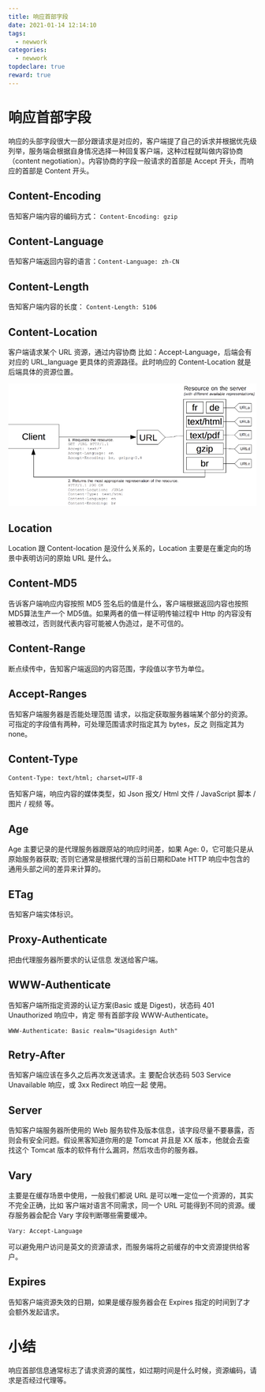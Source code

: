 ```yaml
---
title: 响应首部字段
date: 2021-01-14 12:14:10
tags:
  - newwork
categories:
  - newwork
topdeclare: true
reward: true
---
```

# 响应首部字段

响应的头部字段很大一部分跟请求是对应的，客户端提了自己的诉求并根据优先级列举，服务端会根据自身情况选择一种回复客户端，这种过程就叫做内容协商（content negotiation）。内容协商的字段一般请求的首部是 Accept 开头，而响应的首部是 Content 开头。

## Content-Encoding

告知客户端内容的编码方式： `Content-Encoding: gzip`

## Content-Language

告知客户端返回内容的语言：`Content-Language: zh-CN`

## Content-Length

告知客户端内容的长度： 	`Content-Length: 5106`

## Content-Location

客户端请求某个 URL 资源，通过内容协商 比如：Accept-Language，后端会有对应的 URL_language 更具体的资源路径。此时响应的 Content-Location 就是后端具体的资源位置。

![image-20201201203722205](HTTP_HEADER_03响应首部字段/image-20201201203722205.png)

## Location

Location 跟 Content-location 是没什么关系的，Location 主要是在重定向的场景中表明访问的原始 URL 是什么。

##  Content-MD5

告诉客户端响应内容按照 MD5 签名后的值是什么，客户端根据返回内容也按照MD5算法生产一个 MD5值。如果两者的值一样证明传输过程中 Http 的内容没有被篡改过，否则就代表内容可能被人伪造过，是不可信的。

## Content-Range

断点续传中，告知客户端返回的内容范围，字段值以字节为单位。

## Accept-Ranges

告知客户端服务器是否能处理范围 请求，以指定获取服务器端某个部分的资源。可指定的字段值有两种，可处理范围请求时指定其为 bytes，反之 则指定其为 none。

## Content-Type

```http
Content-Type: text/html; charset=UTF-8
```

告知客户端，响应内容的媒体类型，如 Json 报文/ Html 文件 / JavaScript 脚本 / 图片 / 视频 等。

## Age

Age 主要记录的是代理服务器跟原站的响应时间差，如果 Age: 0，它可能只是从原始服务器获取; 否则它通常是根据代理的当前日期和Date HTTP 响应中包含的通用头部之间的差异来计算的。

## ETag

告知客户端实体标识。

##  Proxy-Authenticate

把由代理服务器所要求的认证信息 发送给客户端。

## WWW-Authenticate

告知客户端所指定资源的认证方案(Basic 或是 Digest)，状态码 401 Unauthorized 响应中，肯定 带有首部字段 WWW-Authenticate。

```http
WWW-Authenticate: Basic realm="Usagidesign Auth"
```



## Retry-After

告知客户端应该在多久之后再次发送请求。主 要配合状态码 503 Service Unavailable 响应，或 3xx Redirect 响应一起 使用。

## Server

告知客户端服务器所使用的 Web 服务软件及版本信息，该字段尽量不要暴露，否则会有安全问题。假设黑客知道你用的是 Tomcat 并且是 XX 版本，他就会去查找这个 Tomcat 版本的软件有什么漏洞，然后攻击你的服务器。

## Vary

主要是在缓存场景中使用，一般我们都说 URL 是可以唯一定位一个资源的，其实不完全正确，比如 客户端对语言不同需求，同一个 URL 可能得到不同的资源。缓存服务器会配合 Vary 字段判断哪些需要缓冲。

```http
Vary: Accept-Language
```

可以避免用户访问是英文的资源请求，而服务端将之前缓存的中文资源提供给客户。

## Expires

告知客户端资源失效的日期，如果是缓存服务器会在 Expires 指定的时间到了才会额外发起请求。

# 小结

响应首部信息通常标志了请求资源的属性，如过期时间是什么时候，资源编码，请求是否经过代理等。